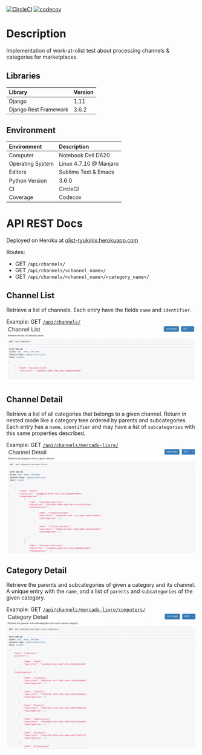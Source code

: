 [![CircleCI](https://circleci.com/gh/ryukinix/work-at-olist-test.svg?style=svg&circle-token=49f900d14cc61539b963ecf8a03122b7501ef696)](https://circleci.com/gh/ryukinix/work-at-olist-test)
[![codecov](https://codecov.io/gh/ryukinix/work-at-olist-test/branch/master/graph/badge.svg?token=C6wyVSwO1b)](https://codecov.io/gh/ryukinix/work-at-olist-test)

# Description

Implementation of work-at-olist test about processing channels & categories for marketplaces. 

## Libraries

| Library               | Version       |
| :-------------------- | ------------- |
| Django                | 1.11          |
| Django Rest Framework | 3.6.2         |

## Environment

| Environment       | Description             |
| :---------------- | :------------------     |
| Computer          | Notebook Dell D620      |
| Operating System  | Linux 4.7.10 @ Manjaro  |
| Editors           | Sublime Text & Emacs    |
| Python Version    | 3.6.0                   |
| CI                | CircleCI                |
| Coverage          | Codecov                 |

# API REST Docs

Deployed on Heroku at [olist-ryukinix.herokuapp.com](https://olist-ryukinix.herokuapp.com)

Routes:

* GET `/api/channels/`
* GET `/api/channels/<channel_name>/`
* GET `/api/channels/<channel_name>/<category_name>/`

## Channel List
Retrieve a list of channels. Each entry have the fields `name` and `identifier`.

Example: GET [`/api/channels/`](https://olist-ryukinix.herokuapp.com/api/channels/)
![channel-list](docs/channel-list.png)

## Channel Detail
Retrieve a list of all categories that belongs to a given channel. Return in nested mode
like a category tree ordered by parents and subcategories. Each entry has a `name`, `identifier` and may have a list of `subcategories` with this same properties described.

Example: GET [`/api/channels/mercado-livre/`](https://olist-ryukinix.herokuapp.com/api/channels/mercado-livre/)
![channel-detail](docs/channel-detail.png)


## Category Detail
Retrieve the parents and subcategories of given a category and its channel. A unique
entry with the `name`, and a list of `parents` and `subcategories` of the given category.

Example: GET [`/api/channels/mercado-livre/computers/`](https://olist-ryukinix.herokuapp.com/api/channels/mercado-livre/computers/)
![category-detail](docs/category-detail.png)